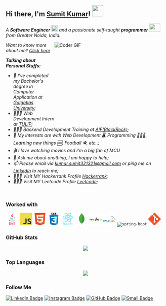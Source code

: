 ## Hi there, I'm [Sumit Kumar](https://www.linkedin.com/in/sumit-kumar-84b869231/)! <img src="https://raw.githubusercontent.com/TheDudeThatCode/TheDudeThatCode/master/Assets/Hi.gif" width=35 height=35>

<p>
  <em>
    A <b>Software Engineer</b> <img src="https://raw.githubusercontent.com/TheDudeThatCode/TheDudeThatCode/master/Assets/Medal.gif" width=20 height=20> and a passionate self-taught <b>programmer</b> <img src="https://raw.githubusercontent.com/TheDudeThatCode/TheDudeThatCode/master/Assets/Developer.gif" width=35 height=25> from Greater Noida, India.
  </em>
 </p>

<img align="right" alt="Coder GIF" height=250 width=350 src="https://i.pinimg.com/originals/e4/26/70/e426702edf874b181aced1e2fa5c6cde.gif" />

<em> Want to know more about me? [Click here](https://www.linkedin.com/in/sumit-kumar-84b869231/) </em>
<em>
  
**Talking about Personal Stuffs:**

- 💼 I’ve completed my Bachelor's degree in Computer Application at [Galgotias University](https://www.galgotiasuniversity.edu.in/);
- 👨🏽‍💻 Web Development Intern at [TULIP](https://internship.aicte-india.org/module_ulb/Dashboard/TulipMain/);
- 👨🏽‍💻 Backend Development Training at [AIF(BlackRock)](https://e2eblackrock.aiflms.in/);
- 🤔 My interests are with Web Development 🖥️, Programming 👨🏼‍💻, Learning new things 🆕, Football ⚽, etc..;
- 🎬 I love watching movies and I'm a big fan of MCU <img src="https://www.pngfind.com/pngs/m/173-1737725_captain-americas-shield-hd-png-download.png" width=15 height=15>
- 💬 Ask me about anything, I am happy to help;
- 📫 Please email via kumar.sumit321321@gmail.com or ping me on [LinkedIn](https://www.linkedin.com/in/sumit-kumar-84b869231/) to reach me;
- 👨🏽‍💻 Visit MY Hackerrank Profile [Hackerrank](https://www.hackerrank.com/kumar_sumit32131);
- 👨🏽‍💻 Visit MY Leetcode Profile [Leetcode](https://leetcode.com/user9738RE/);
<br/> 
</em>

### Worked with 

<code><img height="40" src="https://raw.githubusercontent.com/devicons/devicon/master/icons/java/java-original-wordmark.svg" title="java"></code>
<code><img height="40" src="https://raw.githubusercontent.com/devicons/devicon/master/icons/javascript/javascript-original.svg" title="javascript"></code>
<code><img height="40" src="https://raw.githubusercontent.com/devicons/devicon/master/icons/html5/html5-original.svg" title="html5"></code>
<code><img height="40" src="https://raw.githubusercontent.com/devicons/devicon/master/icons/css3/css3-original-wordmark.svg" title="css3"></code>
<code><img height="40" src="https://raw.githubusercontent.com/devicons/devicon/master/icons/react/react-original-wordmark.svg" title="react"></code>
<code><img height="40" src="https://raw.githubusercontent.com/devicons/devicon/master/icons/mongodb/mongodb-original.svg" title="mongodb"></code>
<code><img height="40" src="https://raw.githubusercontent.com/devicons/devicon/master/icons/nodejs/nodejs-original-wordmark.svg" title="node.js"></code>
<code><img height="40" src="https://raw.githubusercontent.com/devicons/devicon/master/icons/mysql/mysql-original-wordmark.svg" title="mysql"></code>
<code><img height="40" src="https://pbs.twimg.com/profile_images/1235868806079057921/fTL08u_H_400x400.png" title="spring-boot"></code>
<code><img height="40" src="https://raw.githubusercontent.com/devicons/devicon/master/icons/git/git-original.svg" title="git"></code>




### GitHub Stats

<p align="center">
  <a href = "https://github.com/sumitkumar5683">
<img src="https://github-readme-stats.vercel.app/api?username=sumitkumar5683&show_icons=true&title_color=ffc857&icon_color=8ac926&text_color=daf7dc&bg_color=151515&count_private=true&include_all_commits=true">
  </a>
 </p>
 
### Top Languages

<p align="center">
<a href = "https://github.com/sumitkumar5683">
  <img src="https://github-readme-stats.vercel.app/api/top-langs/?username=sumitkumar5683&layout=compact&title_color=ffc857&icon_color=8ac926&text_color=daf7dc&bg_color=151515&card_width=400">
</a>
</p>

### Follow Me

[![Linkedin Badge](https://img.shields.io/badge/-Sumit%20Kumar-blue?style=flat-circle&logo=Linkedin&logoColor=white&link=https://www.linkedin.com/in/sumit-kumar-84b869231/)](https://www.linkedin.com/in/sumit-kumar-84b869231/) [![Instagram Badge](https://img.shields.io/badge/-@sumitkum156-e02c73?style=flat-circle&labelColor=e02c73&logo=Instagram&logoColor=white&link=https://www.instagram.com/sumitkum156)](https://instagram.com/sumitkum156?igshid=ZDdkNTZiNTM= )  [![GitHub Badge](https://img.shields.io/badge/-@sumitkumar5683-24292e?style=flat-circle&labelColor=24292e&logo=github&logoColor=white&link=https://github.com/sumitkumar5683)](https://github.com/sumitkumar5683) [![Gmail Badge](https://img.shields.io/badge/-@sumitkumar5683-d54b3d?style=flat-circle&labelColor=d54b3d&logo=gmail&logoColor=white&link=mailto:kumar.sumit321321@gmail.com)](mailto:kumar.sumit321321@gmail.com)
